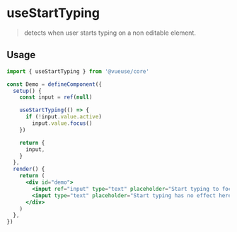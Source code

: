 # useStartTyping

> detects when user starts typing on a non editable element.

## Usage

```jsx
import { useStartTyping } from '@vueuse/core'

const Demo = defineComponent({
  setup() {
    const input = ref(null)

    useStartTyping(() => {
      if (!input.value.active)
        input.value.focus()
    })

    return {
      input,
    }
  },
  render() {
    return (
      <div id="demo">
        <input ref="input" type="text" placeholder="Start typing to focus" />
        <input type="text" placeholder="Start typing has no effect here" />
      </div>
    )
  },
})
```
